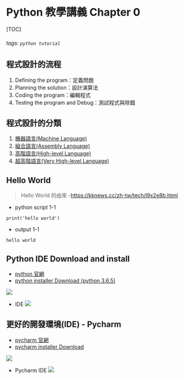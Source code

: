 # Python 教學講義 Chapter 0
[TOC]
###### tags: `python tutorial`

## 程式設計的流程

1. Defining the program：定義問題 
2. Planning the solution：設計演算法 
3. Coding the program：編輯程式 
4. Testing the program and Debug：測試程式與除錯 

## 程式設計的分類
1. [機器語言(Machine Language)](https://zh.wikipedia.org/zh-tw/%E6%9C%BA%E5%99%A8%E8%AF%AD%E8%A8%80)
3. [組合語言(Assembly Language)](https://zh.wikipedia.org/zh-tw/%E6%B1%87%E7%BC%96%E8%AF%AD%E8%A8%80)
4. [高階語言(High-level Language)](https://zh.wikipedia.org/zh-tw/%E9%AB%98%E7%BA%A7%E8%AF%AD%E8%A8%80)
5. [超高階語言(Very High-level Language)](https://zh.m.wikipedia.org/zh-tw/%E6%A5%B5%E9%AB%98%E9%9A%8E%E8%AA%9E%E8%A8%80)

## Hello World

> Hello World 的由來 -https://kknews.cc/zh-tw/tech/l9x2e8b.html

- python script 1-1
```python=
print('hello world')
```
- output 1-1
```
hello world
```

## Python IDE Download and install
- [python 官網](https://www.python.org/)
- [python installer Download (python 3.6.5)](https://www.python.org/ftp/python/3.6.5/python-3.6.5-amd64.exe)

![](https://i.imgur.com/S15PUny.png)
- IDE
![](https://i.imgur.com/tYEf6Y4.png)



## 更好的開發環境(IDE) - Pycharm
- [pycharm 官網](https://www.jetbrains.com/pycharm/)
- [pycharm installer Download](https://www.jetbrains.com/pycharm/download/download-thanks.html?platform=windows&code=PCC)

![](https://i.imgur.com/Rlslcmp.png)
- Pycharm IDE
![](https://i.imgur.com/nTR7Irn.png)
